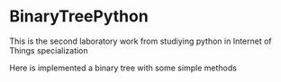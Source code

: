 # BinaryTreePython
This is the second laboratory work from studiying python in Internet of Things specialization

Here is implemented a binary tree with some simple methods
